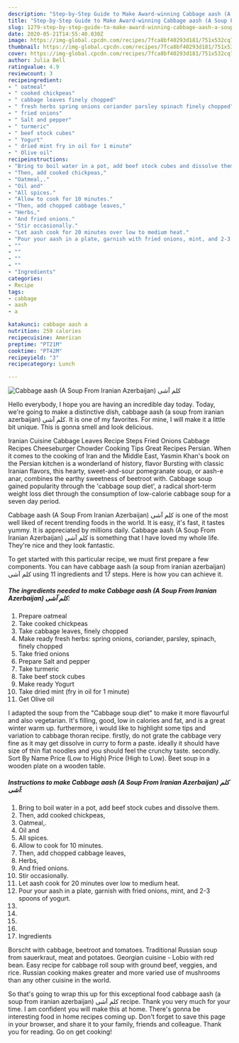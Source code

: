 ```yaml
---
description: "Step-by-Step Guide to Make Award-winning Cabbage aash (A Soup From Iranian Azerbaijan) کلم آشی"
title: "Step-by-Step Guide to Make Award-winning Cabbage aash (A Soup From Iranian Azerbaijan) کلم آشی"
slug: 1279-step-by-step-guide-to-make-award-winning-cabbage-aash-a-soup-from-iranian-azerbaijan
date: 2020-05-21T14:55:40.030Z
image: https://img-global.cpcdn.com/recipes/7fca8bf40293d181/751x532cq70/cabbage-aash-a-soup-from-iranian-azerbaijan-کلم-آشی-recipe-main-photo.jpg
thumbnail: https://img-global.cpcdn.com/recipes/7fca8bf40293d181/751x532cq70/cabbage-aash-a-soup-from-iranian-azerbaijan-کلم-آشی-recipe-main-photo.jpg
cover: https://img-global.cpcdn.com/recipes/7fca8bf40293d181/751x532cq70/cabbage-aash-a-soup-from-iranian-azerbaijan-کلم-آشی-recipe-main-photo.jpg
author: Julia Bell
ratingvalue: 4.9
reviewcount: 3
recipeingredient:
- " oatmeal"
- " cooked chickpeas"
- " cabbage leaves finely chopped"
- " fresh herbs spring onions coriander parsley spinach finely chopped"
- " fried onions"
- " Salt and pepper"
- " turmeric"
- " beef stock cubes"
- " Yogurt"
- " dried mint fry in oil for 1 minute"
- " Olive oil"
recipeinstructions:
- "Bring to boil water in a pot, add beef stock cubes and dissolve them."
- "Then, add cooked chickpeas,"
- "Oatmeal,."
- "Oil and"
- "All spices."
- "Allow to cook for 10 minutes."
- "Then, add chopped cabbage leaves,"
- "Herbs,"
- "And fried onions."
- "Stir occasionally."
- "Let aash cook for 20 minutes over low to medium heat."
- "Pour your aash in a plate, garnish with fried onions, mint, and 2-3 spoons of yogurt."
- ""
- ""
- ""
- ""
- "Ingredients"
categories:
- Recipe
tags:
- cabbage
- aash
- a

katakunci: cabbage aash a 
nutrition: 259 calories
recipecuisine: American
preptime: "PT21M"
cooktime: "PT42M"
recipeyield: "3"
recipecategory: Lunch

---
```



![Cabbage aash (A Soup From Iranian Azerbaijan) کلم آشی](https://img-global.cpcdn.com/recipes/7fca8bf40293d181/751x532cq70/cabbage-aash-a-soup-from-iranian-azerbaijan-کلم-آشی-recipe-main-photo.jpg)

Hello everybody, I hope you are having an incredible day today. Today, we're going to make a distinctive dish, cabbage aash (a soup from iranian azerbaijan) کلم آشی. It is one of my favorites. For mine, I will make it a little bit unique. This is gonna smell and look delicious.

Iranian Cuisine Cabbage Leaves Recipe Steps Fried Onions Cabbage Recipes Cheeseburger Chowder Cooking Tips Great Recipes Persian. When it comes to the cooking of Iran and the Middle East, Yasmin Khan&#39;s book on the Persian kitchen is a wonderland of history, flavor Bursting with classic Iranian flavors, this hearty, sweet-and-sour pomegranate soup, or aash-e anar, combines the earthy sweetness of beetroot with. Cabbage soup gained popularity through the &#39;cabbage soup diet&#39;, a radical short-term weight loss diet through the consumption of low-calorie cabbage soup for a seven day period.

Cabbage aash (A Soup From Iranian Azerbaijan) کلم آشی is one of the most well liked of recent trending foods in the world. It is easy, it's fast, it tastes yummy. It is appreciated by millions daily. Cabbage aash (A Soup From Iranian Azerbaijan) کلم آشی is something that I have loved my whole life. They're nice and they look fantastic.


To get started with this particular recipe, we must first prepare a few components. You can have cabbage aash (a soup from iranian azerbaijan) کلم آشی using 11 ingredients and 17 steps. Here is how you can achieve it.

<!--inarticleads1-->

##### The ingredients needed to make Cabbage aash (A Soup From Iranian Azerbaijan) کلم آشی:

1. Prepare  oatmeal
1. Take  cooked chickpeas
1. Take  cabbage leaves, finely chopped
1. Make ready  fresh herbs: spring onions, coriander, parsley, spinach, finely chopped
1. Take  fried onions
1. Prepare  Salt and pepper
1. Take  turmeric
1. Take  beef stock cubes
1. Make ready  Yogurt
1. Take  dried mint (fry in oil for 1 minute)
1. Get  Olive oil


I adapted the soup from the &#34;Cabbage soup diet&#34; to make it more flavourful and also vegetarian. It&#39;s filling, good, low in calories and fat, and is a great winter warm up. furthermore, i would like to highlight some tips and variation to cabbage thoran recipe. firstly, do not grate the cabbage very fine as it may get dissolve in curry to form a paste. ideally it should have size of thin flat noodles and you should feel the crunchy taste. secondly. Sort By Name Price (Low to High) Price (High to Low). Beet soup in a wooden plate on a wooden table. 

<!--inarticleads2-->

##### Instructions to make Cabbage aash (A Soup From Iranian Azerbaijan) کلم آشی:

1. Bring to boil water in a pot, add beef stock cubes and dissolve them.
1. Then, add cooked chickpeas,
1. Oatmeal,.
1. Oil and
1. All spices.
1. Allow to cook for 10 minutes.
1. Then, add chopped cabbage leaves,
1. Herbs,
1. And fried onions.
1. Stir occasionally.
1. Let aash cook for 20 minutes over low to medium heat.
1. Pour your aash in a plate, garnish with fried onions, mint, and 2-3 spoons of yogurt.
1. 
1. 
1. 
1. 
1. Ingredients


Borscht with cabbage, beetroot and tomatoes. Traditional Russian soup from sauerkraut, meat and potatoes. Georgian cuisine - Lobio with red bean. Easy recipe for cabbage roll soup with ground beef, veggies, and rice. Russian cooking makes greater and more varied use of mushrooms than any other cuisine in the world. 

So that's going to wrap this up for this exceptional food cabbage aash (a soup from iranian azerbaijan) کلم آشی recipe. Thank you very much for your time. I am confident you will make this at home. There's gonna be interesting food in home recipes coming up. Don't forget to save this page in your browser, and share it to your family, friends and colleague. Thank you for reading. Go on get cooking!

